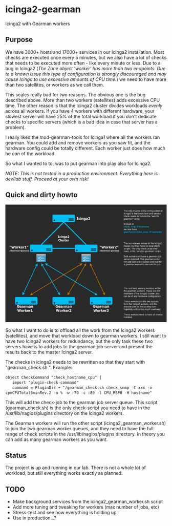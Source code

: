 # icinga2-gearman
Icinga2 with Gearman workers

## Purpose
We have 3000+ hosts and 17000+ services in our Icinga2 installation. Most checks are executed once every 5 minutes, but we also have a lot of checks that needs to be executed more often - like every minute or less. Due to a bug in Icinga2 (_The Zone object 'worker' has more than two endpoints. Due to a known issue this type of configuration is strongly discouraged and may cause Icinga to use excessive amounts of CPU time._) we need to have more than two satellites, or workers as we call them.

This scales really bad for two reasons. The obvious one is the bug described above. More than two workers (satellites) adds excessive CPU time. The other reason is that the Icinga2 cluster divides workloads *evenly* across all workers. If you have 4 workers with different hardware, your slowest server will have 25% of the total workload if you don't dedicate checks to specific servers (which is a bad idea in case that server has a problem).

I really liked the mod-gearman-tools for Icinga1 where all the workers ran gearman. You could add and remove workers as you saw fit, and the hardware config could be totally different. Each worker just does how much he _can_ of the workload.

So what I wanted to to, was to put gearman into play also for Icinga2.

*NOTE: This is not tested in a production environment. Everything here is dev/lab stuff. Proceed at your own risk!*

## Quick and dirty howto

![Image](PoC_Diagram.png "diagram")

So what I want to do is to offload all the work from the Icinga2 workers (satellites), and move that workload down to gearman workers. I still want to have two Icinga2 workers for redundancy, but the only task these two servers have is to add jobs to the gearman job server and present the results back to the master Icinga2 server.

The checks in icinga2 needs to be rewritten so that they start with "gearman_check.sh <original full check>". Example:

```
object CheckCommand "check_hostname_cpu" {
   import "plugin-check-command"
   command = PluginDir + "/gearman_check.sh check_snmp -C xxx -o cpmCPUTotal5minRev.2 -u % -w :70 -c :80 -l CPU_RSP0 -H hostname"
```

This will add the check-job to the gearman job server queue. This script (gearman_check.sh) is the only check-script you need to have in the /usr/lib/nagios/plugins directory on the Icinga2 workers.

The Gearman workers will run the other script (icinga2_gearman_worker.sh) to join the two gearman worker queues, and they need to have the full range of check scripts in the /usr/lib/nagios/plugins directory. In theory you can add as many gearman workers as you want.

## Status
The project is up and running in our lab. There is not a whole lot of workload, but still everything works exactly as planned.

## TODO
* Make background services from the icinga2_gearman_worker.sh script
* Add more tuning and tweaking for workers (max number of jobs, etc)
* Stress-test and see how everything is holding up
* Use in production...?
